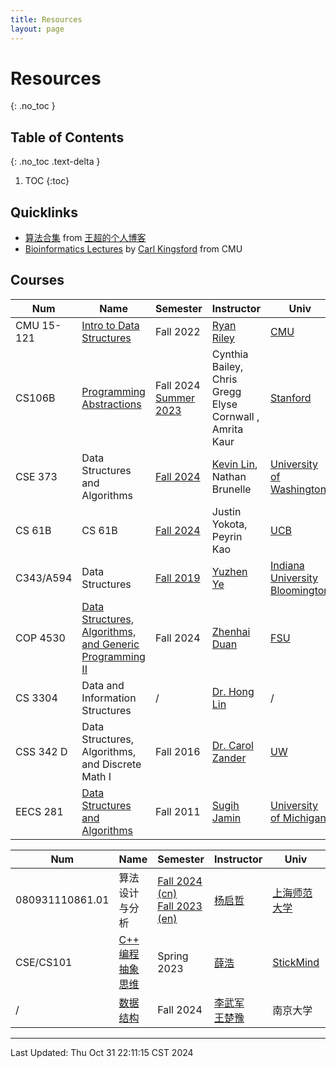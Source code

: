 ```yaml
---
title: Resources
layout: page
---
```

# Resources
{: .no_toc }

## Table of Contents
{: .no_toc .text-delta }

1. TOC
{:toc}

## Quicklinks

- [算法合集](https://writings.sh/algorithms) from [王超的个人博客](https://writings.sh/)
- [Bioinformatics Lectures](https://www.cs.cmu.edu/~ckingsf/bioinfo-lectures/) by [Carl Kingsford](https://kingsfordlab.cbd.cmu.edu/) from CMU

## Courses

| Num             | Name                                                                                                                 | Semester                                                                                                                     | Instructor                                                  | Univ                                                           | #                                                                                 |
| --------------- | -------------------------------------------------------------------------------------------------------------------- | ---------------------------------------------------------------------------------------------------------------------------- | ----------------------------------------------------------- | -------------------------------------------------------------- | --------------------------------------------------------------------------------- |
| CMU 15-121      | [Intro to Data Structures](https://www.cs.cmu.edu/~rdriley/121/)                                                     | Fall 2022                                                                                                                    | [Ryan Riley](https://www.cs.cmu.edu/~rdriley/)              | [CMU](https://www.cs.cmu.edu/)                                 | 1                                                                                 |
| CS106B          | [Programming Abstractions](https://web.stanford.edu/class/cs106b/)                                                   | Fall 2024<br>[Summer 2023](https://web.stanford.edu/class/archive/cs/cs106b/cs106b.1238/)                                    | Cynthia Bailey, Chris Gregg<br>Elyse Cornwall , Amrita Kaur | [Stanford](https://www.stanford.edu/)                          | 9                                                                                 |
| CSE 373         | Data Structures and Algorithms                                                                                       | [Fall 2024](https://courses.cs.washington.edu/courses/cse373/24au/)                                                          | [Kevin Lin](https://kevinl.info/), Nathan Brunelle          | [University of Washington](https://courses.cs.washington.edu/) | 9                                                                                 |
| CS 61B          | CS 61B                                                                                                               | [Fall 2024](https://fa24.datastructur.es/)                                                                                   | Justin Yokota, Peyrin Kao                                   | [UCB](https://www.berkeley.edu/)                               | 14                                                                                |
| C343/A594       | Data Structures                                                                                                      | [Fall 2019](https://cgi.luddy.indiana.edu/~yye/c343-2019/index.php)                                                          | [Yuzhen Ye](http://informatics.indiana.edu/yye)             | [Indiana University Bloomington](https://luddy.indiana.edu/)   |                                                                                   |
| COP 4530        | [Data Structures, Algorithms, and Generic Programming II](https://www.cs.fsu.edu/~duan/classes/cop4530/syllabus.htm) | Fall 2024                                                                                                                    | [Zhenhai Duan](https://www.cs.fsu.edu/~duan/)               | [FSU](https://www.cs.fsu.edu/)                                 | cop4530.24f                                                                       |
| CS 3304         | Data and Information Structures                                                                                      | /                                                                                                                            | [Dr. Hong Lin](http://cms.dt.uh.edu/Faculty/LinH/)          | /                                                              |                                                                                   |
| CSS 342 D       | Data Structures, Algorithms, and Discrete Math I                                                                     | Fall 2016                                                                                                                    | [Dr. Carol Zander](http://faculty.washington.edu/zander)    | [UW](https://courses.washington.edu/)                          | [Sample C++ Programs](https://courses.washington.edu/css342/zander/code.html)<br> |
| EECS 281        | [Data Structures and Algorithms](https://web.eecs.umich.edu/~sugih/courses/eecs281/)                                 | Fall 2011                                                                                                                    | [Sugih Jamin](https://web.eecs.umich.edu/~sugih/index.html) | [University of Michigan](https://www.engin.umich.edu/)         |                                                                                   |

| Num             | Name                                             | Semester                                                                                                                     | Instructor                                                              | Univ                                    | #   |
| --------------- | ------------------------------------------------ | ---------------------------------------------------------------------------------------------------------------------------- | ----------------------------------------------------------------------- | --------------------------------------- | --- |
| 080931110861.01 | 算法设计与分析                                          | [Fall 2024 (cn)](https://www.algo2024w.spacepenguin.com.cn/)<br>[Fall 2023 (en)](https://www.algo2023w.spacepenguin.com.cn/) | [杨启哲](https://basics.sjtu.edu.cn/~yangqizhe/)                           | [上海师范大学](https://www.shnu.edu.cn/)      |     |
| CSE/CS101       | [C++ 编程抽象思维](https://cs101.stickmind.com/)       | Spring 2023                                                                                                                  | [薛浩](https://blog.stickmind.com/)                                       | [StickMind](https://www.stickmind.com/) |     |
| /               | [数据结构](https://cs.nju.edu.cn/lwj/course/ds.html) | Fall 2024                                                                                                                    | [李武军](https://cs.nju.edu.cn/lwj/)<br>[王楚豫](https://chuyunju.github.io/) | 南京大学                                    |     |

---

Last Updated: Thu Oct 31 22:11:15 CST 2024

